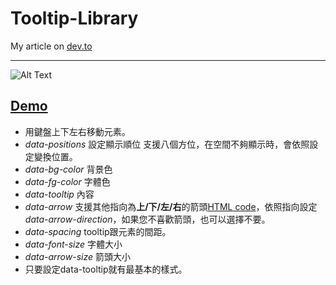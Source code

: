 # Tooltip-Library
My article on [dev.to](https://dev.to/ga676005/my-first-library-a6i)

---

![Alt Text](https://dev-to-uploads.s3.amazonaws.com/uploads/articles/t0g4o8mr2hn2r9rqof85.png)
## [Demo](https://gogotooltip.netlify.app/) 
- 用鍵盤上下左右移動元素。
- *data-positions* 設定顯示順位 支援八個方位，在空間不夠顯示時，會依照設定變換位置。
- *data-bg-color* 背景色
- *data-fg-color* 字體色
- *data-tooltip* 內容
- *data-arrow* 支援其他指向為**上/下/左/右**的箭頭[HTML code](https://www.toptal.com/designers/htmlarrows/arrows/)，依照指向設定*data-arrow-direction*，如果您不喜歡箭頭，也可以選擇不要。
- *data-spacing* tooltip跟元素的間距。
- *data-font-size* 字體大小
- *data-arrow-size* 箭頭大小
- 只要設定data-tooltip就有最基本的樣式。
